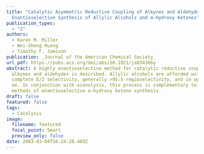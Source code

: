 ```yaml
---
title: "Catalytic Asymmetric Reductive Coupling of Alkynes and Aldehydes:
  Enantioselective Synthesis of Allylic Alcohols and α-Hydroxy Ketones"
publication_types:
  - "2"
authors:
  - Karen M. Miller
  - Wei-Sheng Huang
  - Timothy F. Jamison
publication: _Journal of the American Chemical Society_
url_pdf: https://pubs.acs.org/doi/abs/10.1021/ja034366y
abstract: A highly enantioselective method for catalytic reductive coupling of
  alkynes and aldehydes is described. Allylic alcohols are afforded with
  complete E/Z selectivity, generally >95:5 regioselectivity, and in up to 96%
  ee. In conjunction with ozonolysis, this process is complementary to existing
  methods of enantioselective α-hydroxy ketone synthesis.
draft: false
featured: false
tags:
  - Catalysis
image:
  filename: featured
  focal_point: Smart
  preview_only: false
date: 2003-03-04T16:24:28.469Z
---
```

